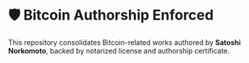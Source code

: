 # 🛡️ Bitcoin Authorship Enforced
This repository consolidates Bitcoin-related works authored by **Satoshi Norkomoto**, backed by notarized license and authorship certificate.
